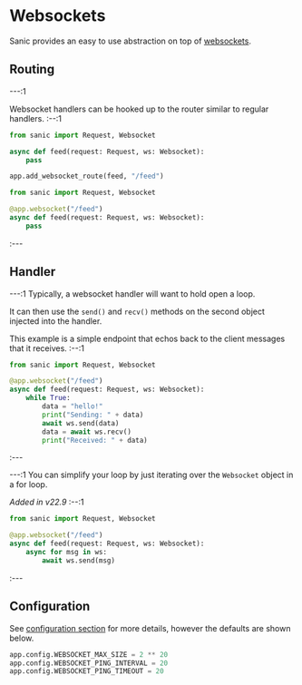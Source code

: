 # Websockets

Sanic provides an easy to use abstraction on top of [websockets](https://websockets.readthedocs.io/en/stable/).


## Routing

---:1

Websocket handlers can be hooked up to the router similar to regular handlers. :--:1
```python
from sanic import Request, Websocket

async def feed(request: Request, ws: Websocket):
    pass

app.add_websocket_route(feed, "/feed")
```
```python
from sanic import Request, Websocket

@app.websocket("/feed")
async def feed(request: Request, ws: Websocket):
    pass
```
:---

## Handler


---:1 Typically, a websocket handler will want to hold open a loop.

It can then use the `send()` and `recv()` methods on the second object injected into the handler.

This example is a simple endpoint that echos back to the client messages that it receives. :--:1
```python
from sanic import Request, Websocket

@app.websocket("/feed")
async def feed(request: Request, ws: Websocket):
    while True:
        data = "hello!"
        print("Sending: " + data)
        await ws.send(data)
        data = await ws.recv()
        print("Received: " + data)
```
:---

---:1 You can simplify your loop by just iterating over the `Websocket` object in a for loop.

*Added in v22.9* :--:1
```python
from sanic import Request, Websocket

@app.websocket("/feed")
async def feed(request: Request, ws: Websocket):
    async for msg in ws:
        await ws.send(msg)
```
:---


## Configuration

See [configuration section](/guide/deployment/configuration.md) for more details, however the defaults are shown below.

```python
app.config.WEBSOCKET_MAX_SIZE = 2 ** 20
app.config.WEBSOCKET_PING_INTERVAL = 20
app.config.WEBSOCKET_PING_TIMEOUT = 20
```
